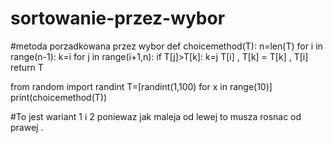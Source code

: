 # sortowanie-przez-wybor
#metoda porzadkowana przez wybor
def choicemethod(T):
  n=len(T)
  for i in range(n-1):
    k=i
    for j in range(i+1,n):
      if T[j]>T[k]:
        k=j
    T[i] , T[k] = T[k] , T[i]
  return T

from random import randint 
T=[randint(1,100) for x in range(10)]
print(choicemethod(T))

#To jest wariant 1 i 2 poniewaz jak maleja od lewej to musza rosnac od prawej .
